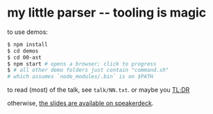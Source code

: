# my little parser -- tooling is magic

to use demos:

```bash
$ npm install
$ cd demos
$ cd 00-ast
$ npm start # opens a browser; click to progress
$ # all other demo folders just contain "command.sh" 
# which assumes `node_modules/.bin` is on $PATH 
```

to read (most) of the talk, see `talk/NN.txt`. or maybe you [TL;DR](./ABSTRACT.md)

otherwise, [the slides are available on speakerdeck](https://speakerdeck.com/chrisdickinson/my-little-parser-tooling-is-magic).

